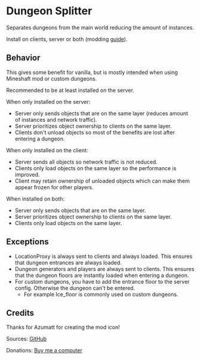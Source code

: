 # Dungeon Splitter

Separates dungeons from the main world reducing the amount of instances.

Install on clients, server or both (modding [guide](https://youtu.be/L9ljm2eKLrk)).

## Behavior

This gives some benefit for vanilla, but is mostly intended when using Mineshaft mod or custom dungeons.

Recommended to be at least installed on the server.

When only installed on the server:

- Server only sends objects that are on the same layer (reduces amount of instances and network traffic).
- Server prioritizes object ownership to clients on the same layer.
- Clients don't unload objects so most of the benefits are lost after entering a dungeon.

When only installed on the client:

- Server sends all objects so network traffic is not reduced.
- Clients only load objects on the same layer so the performance is improved.
- Client may retain ownership of unloaded objects which can make them appear frozen for other players.

When installed on both:

- Server only sends objects that are on the same layer.
- Server prioritizes object ownership to clients on the same layer.
- Clients only load objects on the same layer.

## Exceptions

- LocationProxy is always sent to clients and always loaded. This ensures that dungeon entrances are always loaded.
- Dungeon generators and players are always sent to clients. This ensures that the dungeon floors are instantly loaded when entering a dungeon.
- For custom dungeons, you have to add the entrance floor to the server config. Otherwise the dungeon can't be entered.
  - For example Ice_floor is commonly used on custom dungeons.

## Credits

Thanks for Azumatt for creating the mod icon!

Sources: [GitHub](https://github.com/JereKuusela/valheim-dungeon_splitter)

Donations: [Buy me a computer](https://www.buymeacoffee.com/jerekuusela)
